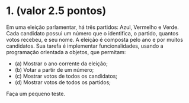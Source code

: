 # 1. (valor 2.5 pontos)

Em uma eleição parlamentar, há três partidos: Azul, Vermelho e Verde. Cada candidato possui um número que o
identifica, o partido, quantos votos recebeu, e seu nome. A eleição é composta pelo ano e por muitos candidatos.
Sua tarefa é implementar funcionalidades, usando a programação orientada a objetos, que permitam:

- (a) Mostrar o ano corrente da eleição;
- (b) Votar a partir de um número;
- (c) Mostrar votos de todos os candidatos;
- (d) Mostrar votos de todos os partidos;

Faça um pequeno teste.